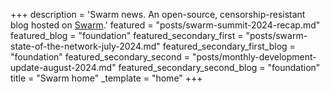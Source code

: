 +++
description = 'Swarm news. An open-source, censorship-resistant blog hosted on [Swarm](https://www.ethswarm.org/ "Swarm").'
featured = "posts/swarm-summit-2024-recap.md"
featured_blog = "foundation"
featured_secondary_first = "posts/swarm-state-of-the-network-july-2024.md"
featured_secondary_first_blog = "foundation"
featured_secondary_second = "posts/monthly-development-update-august-2024.md"
featured_secondary_second_blog = "foundation"
title = "Swarm home"
_template = "home"
+++

